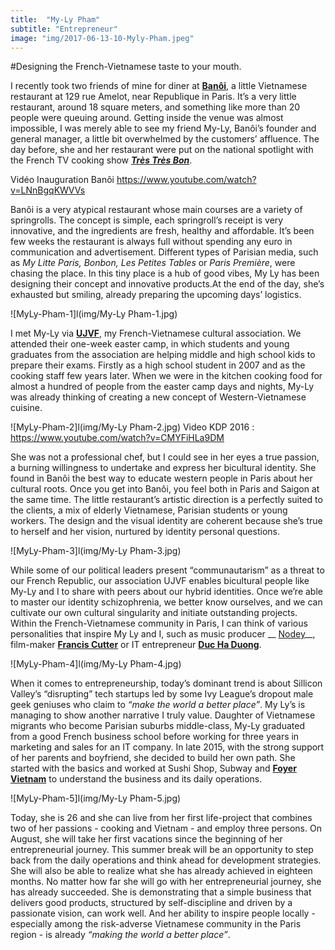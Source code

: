 ```yaml
---
title:  "My-Ly Pham"
subtitle: "Entrepreneur"
image: "img/2017-06-13-10-Myly-Pham.jpeg"
---
```

 
#Designing the French-Vietnamese taste to your mouth.


I recently took two friends of mine for diner at __[Banôi](https://www.facebook.com/banoirestaurant/)__, a little Vietnamese restaurant at 129 rue Amelot, near Republique in Paris. It’s a very little restaurant, around 18 square meters, and something like more than 20 people were queuing around. Getting inside the venue was almost impossible, I was merely able to see my friend My-Ly, Banôi’s founder and general manager, a little bit overwhelmed by the customers’ affluence. The day before, she and her restaurant were put on the national spotlight with the French TV cooking show __*[Très Très Bon](https://www.facebook.com/TresTresBon/videos/vb.128123373906610/1495612030491064/?type=2&theater)*__.  
 
Vidéo Inauguration Banôi https://www.youtube.com/watch?v=LNnBgqKWVVs
 
Banôi is a very atypical restaurant whose main courses are a variety of springrolls. The concept is simple, each springroll’s receipt is very innovative, and the ingredients are fresh, healthy and affordable. It’s been few weeks the restaurant is always full without spending any euro in communication and advertisement. Different types of Parisian media, such as _My Litte Paris, Bonbon, Les Petites Tables_ or _Paris Première_, were chasing the place. In this tiny place is a hub of good vibes, My Ly has been designing their concept and innovative products.At the end of the day, she’s exhausted but smiling, already preparing the upcoming days’ logistics. 
 
![MyLy-Pham-1]l(img/My-Ly Pham-1.jpg)
 
I met My-Ly via __[UJVF](http://www.ujvf.org/)__, my French-Vietnamese cultural association. We attended their one-week easter camp, in which students and young graduates from the association are helping middle and high school kids to prepare their exams. Firstly as a high school student in 2007 and as the cooking staff few years later. When we were in the kitchen cooking food for almost a hundred of people from the easter camp days and nights, My-Ly was already thinking of creating a new concept of Western-Vietnamese cuisine. 
 
![MyLy-Pham-2]l(img/My-Ly Pham-2.jpg)
Video KDP 2016 : https://www.youtube.com/watch?v=CMYFiHLa9DM
 
She was not a professional chef, but I could see in her eyes a true passion, a burning willingness to undertake and express her bicultural identity. She found in Banôi the best way to educate western people in Paris about her cultural roots. Once you get into Banôi, you feel both in Paris and Saigon at the same time. The little restaurant’s artistic direction is a perfectly suited to the clients, a mix of elderly Vietnamese, Parisian students or young workers. The design and the visual identity are coherent because she’s true to herself and her vision, nurtured by identity personal questions.
 
![MyLy-Pham-3]l(img/My-Ly Pham-3.jpg)

While some of our political leaders present “communautarism” as a threat to our French Republic, our association UJVF enables bicultural people like My-Ly and I to share with peers about our hybrid identities. Once we’re able to master our identity schizophrenia, we better know ourselves, and we can cultivate our own cultural singularity and initiate outstanding projects. Within the French-Vietnamese community in Paris, I can think of various personalities that inspire My Ly and I, such as music producer __ [Nodey](https://www.facebook.com/nodeymusic/)__, film-maker __[Francis Cutter](http://www.franciscutter.com/)__ or IT entrepreneur __[Duc Ha Duong](https://www.youtube.com/watch?v=FbaNjlQtNr8)__. 
 
![MyLy-Pham-4]l(img/My-Ly Pham-4.jpg)
 
When it comes to entrepreneurship, today’s dominant trend is about Sillicon Valley’s “disrupting” tech startups led by some Ivy League’s dropout male geek geniuses who claim to _“make the world a better place”_. My Ly’s is managing to show another narrative I truly value. Daughter of Vietnamese migrants who become Parisian suburbs middle-class, My-Ly graduated from a good French business school before working for three years in marketing and sales for an IT company. In late 2015, with the strong support of her parents and boyfriend, she decided to build her own path. She started with the basics and worked at Sushi Shop, Subway and __[Foyer Vietnam](http://www.foyer-vietnam.org/)__ to understand the business and its daily operations. 
 
![MyLy-Pham-5]l(img/My-Ly Pham-5.jpg) 
 
Today, she is 26 and she can live from her first life-project that combines two of her passions - cooking and Vietnam - and employ three persons. On August, she will take her first vacations since the beginning of her entrepreneurial journey. This summer break will be an opportunity to step back from the daily operations and think ahead for development strategies. She will also be able to realize what she has already achieved in eighteen months. No matter how far she will go with her entrepreneurial journey, she has already succeeded. She is demonstrating that a simple business that delivers good products, structured by self-discipline and driven by a passionate vision, can work well. And her ability to inspire people locally - especially among the risk-adverse Vietnamese community in the Paris region - is already _“making the world a better place”_. 
